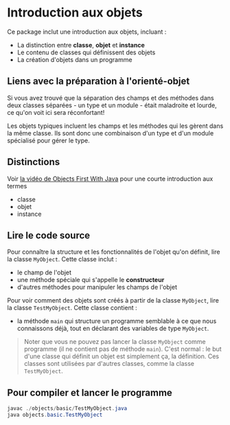 # Introduction aux objets

Ce package inclut une introduction aux objets, incluant :

* La distinction entre **classe**, **objet** et **instance**
* Le contenu de classes qui définissent des objets
* La création d'objets dans un programme

## Liens avec la préparation à l'orienté-objet

Si vous avez trouvé que la séparation des champs et des méthodes dans deux classes séparées - un type et un module - était maladroite et lourde, ce qu'on voit ici sera réconfortant!

Les objets typiques incluent les champs et les méthodes qui les gèrent dans la même classe. Ils sont donc une combinaison d'un type et d'un module spécialisé pour gérer le type.

## Distinctions

Voir [la vidéo de Objects First With Java](https://www.youtube.com/watch?v=CPUaTT0Xoo4) pour une courte introduction aux termes 

* classe
* objet
* instance

## Lire le code source

Pour connaître la structure et les fonctionnalités de l'objet qu'on définit, lire la classe `MyObject`. Cette classe inclut :
* le champ de l'objet
* une méthode spéciale qui s'appelle le **constructeur**
* d'autres méthodes pour manipuler les champs de l'objet

Pour voir comment des objets sont créés à partir de la classe `MyObject`, lire la classe `TestMyObject`. Cette classe contient :
* la méthode `main` qui structure un programme semblable à ce que nous connaissons déjà, tout en déclarant des variables de type `MyObject`.

>Noter que vous ne pouvez pas lancer la classe `MyObject` comme programme (il ne contient pas de méthode `main`). C'est normal : le but d'une classe qui définit un objet est simplement ça, la définition. Ces classes sont utilisées par d'autres classes, comme la classe `TestMyObject`.

## Pour compiler et lancer le programme

```powershell
javac ./objects/basic/TestMyObject.java
java objects.basic.TestMyObject
```
